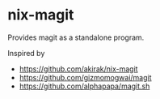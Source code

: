 # nix-magit

Provides magit as a standalone program.

Inspired by

- https://github.com/akirak/nix-magit
- https://github.com/gizmomogwai/magit
- https://github.com/alphapapa/magit.sh

